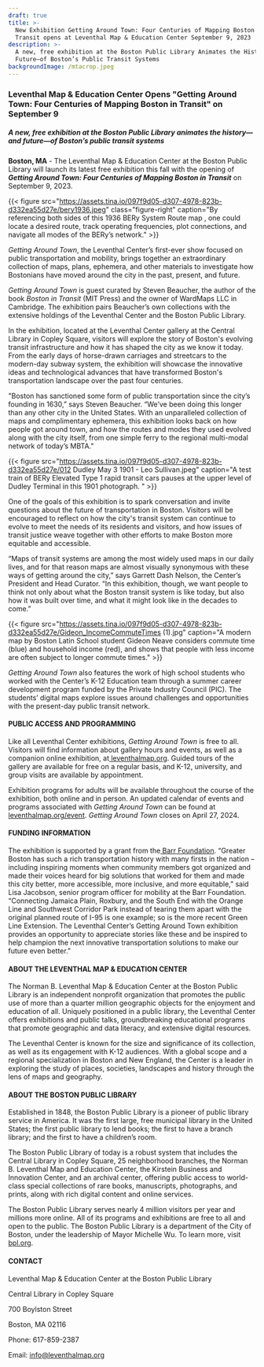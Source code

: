 ```yaml
---
draft: true
title: >-
  New Exhibition Getting Around Town: Four Centuries of Mapping Boston in
  Transit opens at Leventhal Map & Education Center September 9, 2023
description: >-
  A new, free exhibition at the Boston Public Library Animates the History—and
  Future—of Boston’s Public Transit Systems 
backgroundImage: /mtacrop.jpeg
---
```


### Leventhal Map & Education Center Opens "Getting Around Town: Four Centuries of Mapping Boston in Transit" on September 9

##### A new, free exhibition at the Boston Public Library animates the history—and future—of Boston’s public transit systems

**Boston, MA** - The Leventhal Map & Education Center at the Boston Public Library will launch its latest free exhibition this fall with the opening of ***Getting Around Town: Four Centuries of Mapping Boston in Transit*** on September 9, 2023. 

{{< figure src="https://assets.tina.io/097f9d05-d307-4978-823b-d332ea55d27e/bery1936.jpeg" class="figure-right" caption="By referencing both sides of this 1936 BERy System Route map , one could locate a desired route, track operating frequencies, plot connections, and navigate all modes of the BERy’s network." >}}

*Getting Around Town*, the Leventhal Center’s first-ever show focused on public transportation and mobility, brings together an extraordinary collection of maps, plans, ephemera, and other materials to investigate how Bostonians have moved around the city in the past, present, and future.  

*Getting Around Town* is guest curated by Steven Beaucher, the author of the book *Boston in Transit* (MIT Press) and the owner of WardMaps LLC in Cambridge. The exhibition pairs Beaucher’s own collections with the extensive holdings of the Leventhal Center and the Boston Public Library. 

In the exhibition, located at the Leventhal Center gallery at the Central Library in Copley Square, visitors will explore the story of Boston's evolving transit infrastructure and how it has shaped the city as we know it today. From the early days of horse-drawn carriages and streetcars to the modern-day subway system, the exhibition will showcase the innovative ideas and technological advances that have transformed Boston's transportation landscape over the past four centuries. 

"Boston has sanctioned some form of public transportation since the city’s founding in 1630,” says Steven Beaucher. “We’ve been doing this longer than any other city in the United States. With an unparalleled collection of maps and complimentary ephemera, this exhibition looks back on how people got around town, and how the routes and modes they used evolved along with the city itself, from one simple ferry to the regional multi-modal network of today’s MBTA."

{{< figure src="https://assets.tina.io/097f9d05-d307-4978-823b-d332ea55d27e/012 Dudley May 3 1901 - Leo Sullivan.jpeg" caption="A test train of BERy Elevated Type 1 rapid transit cars pauses at the upper level of Dudley Terminal in this 1901 photograph. " >}}

One of the goals of this exhibition is to spark conversation and invite questions about the future of transportation in Boston. Visitors will be encouraged to reflect on how the city's transit system can continue to evolve to meet the needs of its residents and visitors, and how issues of transit justice weave together with other efforts to make Boston more equitable and accessible. 

“Maps of transit systems are among the most widely used maps in our daily lives, and for that reason maps are almost visually synonymous with these ways of getting around the city,” says Garrett Dash Nelson, the Center’s President and Head Curator. “In this exhibition, though, we want people to think not only about what the Boston transit system is like today, but also how it was built over time, and what it might look like in the decades to come.”

{{< figure src="https://assets.tina.io/097f9d05-d307-4978-823b-d332ea55d27e/Gideon_IncomeCommuteTimes (1).jpg" caption="A modern map by Boston Latin School student Gideon Neave considers commute time (blue) and household income (red), and shows that people with less income are often subject to longer commute times." >}}

*Getting Around Town* also features the work of high school students who worked with the Center’s K-12 Education team through a summer career development program funded by the Private Industry Council (PIC). The students’ digital maps explore issues around challenges and opportunities with the present-day public transit network. 

#### PUBLIC ACCESS AND PROGRAMMING 

Like all Leventhal Center exhibitions, *Getting Around Town* is free to all. Visitors will find information about gallery hours and events, as well as a companion online exhibition, at[ leventhalmap.org](http://leventhalmap.org/). Guided tours of the gallery are available for free on a regular basis, and K-12, university, and group visits are available by appointment. 

Exhibition programs for adults will be available throughout the course of the exhibition, both online and in person. An updated calendar of events and programs associated with *Getting Around Town* can be found at[ leventhalmap.org/event](https://leventhalmap.org/event). *Getting Around Town* closes on April 27, 2024. 

#### FUNDING INFORMATION 

The exhibition is supported by a grant from the[ Barr Foundation](https://www.barrfoundation.org/). “Greater Boston has such a rich transportation history with many firsts in the nation – including inspiring moments when community members got organized and made their voices heard for big solutions that worked for them and made this city better, more accessible, more inclusive, and more equitable,” said Lisa Jacobson, senior program officer for mobility at the Barr Foundation. “Connecting Jamaica Plain, Roxbury, and the South End with the Orange Line and Southwest Corridor Park instead of tearing them apart with the original planned route of I-95 is one example; so is the more recent Green Line Extension. The Leventhal Center’s Getting Around Town exhibition provides an opportunity to appreciate stories like these and be inspired to help champion the next innovative transportation solutions to make our future even better.”

#### ABOUT THE LEVENTHAL MAP & EDUCATION CENTER 

The Norman B. Leventhal Map & Education Center at the Boston Public Library is an independent nonprofit organization that promotes the public use of more than a quarter million geographic objects for the enjoyment and education of all. Uniquely positioned in a public library, the Leventhal Center offers exhibitions and public talks, groundbreaking educational programs that promote geographic and data literacy, and extensive digital resources. 

The Leventhal Center is known for the size and significance of its collection, as well as its engagement with K-12 audiences. With a global scope and a regional specialization in Boston and New England, the Center is a leader in exploring the study of places, societies, landscapes and history through the lens of maps and geography. 

#### ABOUT THE BOSTON PUBLIC LIBRARY 

Established in 1848, the Boston Public Library is a pioneer of public library service in America. It was the first large, free municipal library in the United States; the first public library to lend books; the first to have a branch library; and the first to have a children’s room. 

The Boston Public Library of today is a robust system that includes the Central Library in Copley Square, 25 neighborhood branches, the Norman B. Leventhal Map and Education Center, the Kirstein Business and Innovation Center, and an archival center, offering public access to world-class special collections of rare books, manuscripts, photographs, and prints, along with rich digital content and online services. 

The Boston Public Library serves nearly 4 million visitors per year and millions more online. All of its programs and exhibitions are free to all and open to the public. The Boston Public Library is a department of the City of Boston, under the leadership of Mayor Michelle Wu. To learn more, visit[ bpl.org](http://bpl.org/). 

#### CONTACT 

Leventhal Map & Education Center at the Boston Public Library

Central Library in Copley Square 

700 Boylston Street

Boston, MA 02116  

Phone: 617-859-2387 

Email: info@leventhalmap.org 

 
